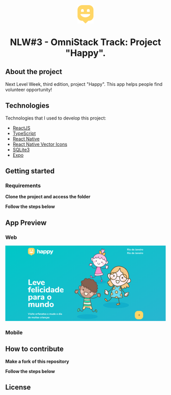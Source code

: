 <p align="center">
      <img src="https://github.com/cgalmeida/NLW03/blob/main/web/src/images/map-marker.svg?raw=true" width="10%" alt="Happy Logo"/>
</p>

<h1 align="center">NLW#3 - OmniStack Track: Project "Happy". </h1>

## About the project

Next Level Week, third edition, project "Happy". This app helps people find volunteer opportunity!

## Technologies

Technologies that I used to develop this project:

- [ReactJS](https://reactjs.org/)
- [TypeScript](https://www.typescriptlang.org/)
- [React Native](https://reactnative.dev/)
- [React Native Vector Icons](https://github.com/oblador/react-native-vector-icons)
- [SQLite3](https://../)
- [Expo](https://expo.io/)


## Getting started

### Requirements


**Clone the project and access the folder**


**Follow the steps below**

## App Preview

### Web 

![alt text](https://github.com/cgalmeida/NLW03/blob/main/web/backend/uploads/1602950943994-appPreview.png?raw=true)



### Mobile

## How to contribute

**Make a fork of this repository**



**Follow the steps below**



## License

